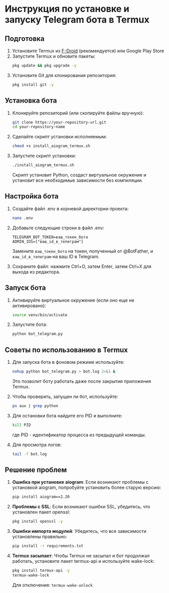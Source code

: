 # Инструкция по установке и запуску Telegram бота в Termux

## Подготовка

1. Установите Termux из [F-Droid](https://f-droid.org/packages/com.termux/) (рекомендуется) или Google Play Store
2. Запустите Termux и обновите пакеты:
   ```bash
   pkg update && pkg upgrade -y
   ```
3. Установите Git для клонирования репозитория:
   ```bash
   pkg install git -y
   ```

## Установка бота

1. Клонируйте репозиторий (или скопируйте файлы вручную):
   ```bash
   git clone https://your-repository-url.git
   cd your-repository-name
   ```

2. Сделайте скрипт установки исполняемым:
   ```bash
   chmod +x install_aiogram_termux.sh
   ```

3. Запустите скрипт установки:
   ```bash
   ./install_aiogram_termux.sh
   ```
   Скрипт установит Python, создаст виртуальное окружение и установит все необходимые зависимости без компиляции.

## Настройка бота

1. Создайте файл .env в корневой директории проекта:
   ```bash
   nano .env
   ```

2. Добавьте следующие строки в файл .env:
   ```
   TELEGRAM_BOT_TOKEN=ваш_токен_бота
   ADMIN_IDS=["ваш_id_в_телеграм"]
   ```
   Замените `ваш_токен_бота` на токен, полученный от @BotFather, и `ваш_id_в_телеграм` на ваш ID в Telegram.

3. Сохраните файл: нажмите Ctrl+O, затем Enter, затем Ctrl+X для выхода из редактора.

## Запуск бота

1. Активируйте виртуальное окружение (если оно еще не активировано):
   ```bash
   source venv/bin/activate
   ```

2. Запустите бота:
   ```bash
   python bot_telegram.py
   ```

## Советы по использованию в Termux

1. Для запуска бота в фоновом режиме используйте:
   ```bash
   nohup python bot_telegram.py > bot.log 2>&1 &
   ```
   Это позволит боту работать даже после закрытия приложения Termux.

2. Чтобы проверить, запущен ли бот, используйте:
   ```bash
   ps aux | grep python
   ```

3. Для остановки бота найдите его PID и выполните:
   ```bash
   kill PID
   ```
   где PID - идентификатор процесса из предыдущей команды.

4. Для просмотра логов:
   ```bash
   tail -f bot.log
   ```

## Решение проблем

1. **Ошибка при установке aiogram**: Если возникают проблемы с установкой aiogram, попробуйте установить более старую версию:
   ```bash
   pip install aiogram==2.20
   ```

2. **Проблемы с SSL**: Если возникают ошибки SSL, убедитесь, что установлен пакет openssl:
   ```bash
   pkg install openssl -y
   ```

3. **Ошибки импорта модулей**: Убедитесь, что все зависимости установлены правильно:
   ```bash
   pip install -r requirements.txt
   ```

4. **Termux засыпает**: Чтобы Termux не засыпал и бот продолжал работать, установите пакет termux-api и используйте wake-lock:
   ```bash
   pkg install termux-api -y
   termux-wake-lock
   ```
   Для отключения: `termux-wake-unlock`